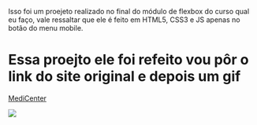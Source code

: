Isso foi um proejeto realizado no final do módulo de flexbox do curso qual eu faço, vale ressaltar que ele é feito em HTML5, CSS3 e JS apenas no botão do menu mobile. 
<h1>Essa proejto ele foi refeito vou pôr o link do site original e depois um gif</h1>

<a href="https://themeforest.net/item/medicenter-responsive-medical-wordpress-theme/4718613">MediCenter</a>

<img src="assets/images/medicenter.gif">